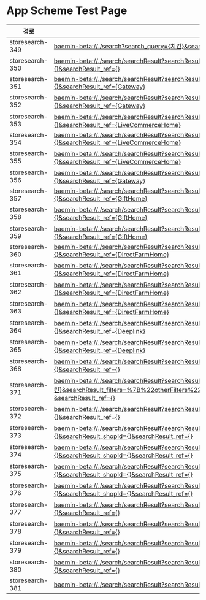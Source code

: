 # App Scheme Test Page

<html>
  <head></head>
  <body>
    <table class="table table-striped">
    <thead>
    <tr>
        <th scope="col">경로</th>
        <th scope="col">App Scheme</th>
    </tr>
    </thead>
    <tbody>
    <tr>
        <td>
            storesearch-349
        </td>
        <td>
            <a class="baeminScheme" href="baemin-beta://./search?search_query=치킨&search_ref={}">baemin-beta://./search?search_query={치킨}&search_ref={}
</a>
        </td>
    </tr>
    <tr>
        <td>
            storesearch-350
        </td>
        <td>
            <a class="baeminScheme" href="baemin-beta://./search/searchResult?searchResult_serviceTab={ALL}&searchResult_query={치킨}&searchResult_filters={}&searchResult_ref={}">baemin-beta://./search/searchResult?searchResult_serviceTab={ALL}&searchResult_query={치킨}&searchResult_filters={}&searchResult_ref={}</a>
        </td>
    </tr>
    <tr>
        <td>
            storesearch-351
        </td>
        <td>
            <a class="baeminScheme" href="baemin-beta://./search/searchResult?searchResult_serviceTab={ALL}&searchResult_query={BBQ}&searchResult_filters={}&searchResult_ref={Gateway}">baemin-beta://./search/searchResult?searchResult_serviceTab={ALL}&searchResult_query={BBQ}&searchResult_filters={}&searchResult_ref={Gateway}</a>
        </td>
    </tr>
    <tr>
        <td>
            storesearch-352
        </td>
        <td>
            <a class="baeminScheme" href="baemin-beta://./search/searchResult?searchResult_serviceTab={ALL}&searchResult_query={샴푸}&searchResult_filters={}&searchResult_ref={Gateway}">baemin-beta://./search/searchResult?searchResult_serviceTab={ALL}&searchResult_query={샴푸}&searchResult_filters={}&searchResult_ref={Gateway}</a>
        </td>
    </tr>
    <tr>
        <td>
            storesearch-353
        </td>
        <td>
            <a class="baeminScheme" href="baemin-beta://./search/searchResult?searchResult_serviceTab={ALL}&searchResult_query={티셔츠}&searchResult_filters={}&searchResult_ref={LiveCommerceHome}">baemin-beta://./search/searchResult?searchResult_serviceTab={ALL}&searchResult_query={티셔츠}&searchResult_filters={}&searchResult_ref={LiveCommerceHome}</a>
        </td>
    </tr>
    <tr>
        <td>
            storesearch-354
        </td>
        <td>
            <a class="baeminScheme" href="baemin-beta://./search/searchResult?searchResult_serviceTab={ALL}&searchResult_query={BBQ}&searchResult_filters={}&searchResult_ref={LiveCommerceHome}">baemin-beta://./search/searchResult?searchResult_serviceTab={ALL}&searchResult_query={BBQ}&searchResult_filters={}&searchResult_ref={LiveCommerceHome}</a>
        </td>
    </tr>
    <tr>
        <td>
            storesearch-355
        </td>
        <td>
            <a class="baeminScheme" href="baemin-beta://./search/searchResult?searchResult_serviceTab={ALL}&searchResult_query={샴푸}&searchResult_filters={}&searchResult_ref={LiveCommerceHome}">baemin-beta://./search/searchResult?searchResult_serviceTab={ALL}&searchResult_query={샴푸}&searchResult_filters={}&searchResult_ref={LiveCommerceHome}</a>
        </td>
    </tr>
    <tr>
        <td>
            storesearch-356
        </td>
        <td>
            <a class="baeminScheme" href="baemin-beta://./search/searchResult?searchResult_serviceTab={ALL}&searchResult_query={티셔츠}&searchResult_filters={}&searchResult_ref={Gateway}">baemin-beta://./search/searchResult?searchResult_serviceTab={ALL}&searchResult_query={티셔츠}&searchResult_filters={}&searchResult_ref={Gateway}</a>
        </td>
    </tr>
    <tr>
        <td>
            storesearch-357
        </td>
        <td>
            <a class="baeminScheme" href="baemin-beta://./search/searchResult?searchResult_serviceTab={ALL}&searchResult_query={BBQ}&searchResult_filters={}&searchResult_ref={GiftHome}">baemin-beta://./search/searchResult?searchResult_serviceTab={ALL}&searchResult_query={BBQ}&searchResult_filters={}&searchResult_ref={GiftHome}</a>
        </td>
    </tr>
    <tr>
        <td>
            storesearch-358
        </td>
        <td>
            <a class="baeminScheme" href="baemin-beta://./search/searchResult?searchResult_serviceTab={ALL}&searchResult_query={샴푸}&searchResult_filters={}&searchResult_ref={GiftHome}">baemin-beta://./search/searchResult?searchResult_serviceTab={ALL}&searchResult_query={샴푸}&searchResult_filters={}&searchResult_ref={GiftHome}</a>
        </td>
    </tr>
    <tr>
        <td>
            storesearch-359
        </td>
        <td>
            <a class="baeminScheme" href="baemin-beta://./search/searchResult?searchResult_serviceTab={ALL}&searchResult_query={티셔츠}&searchResult_filters={}&searchResult_ref={GiftHome}">baemin-beta://./search/searchResult?searchResult_serviceTab={ALL}&searchResult_query={티셔츠}&searchResult_filters={}&searchResult_ref={GiftHome}</a>
        </td>
    </tr>
    <tr>
        <td>
            storesearch-360
        </td>
        <td>
            <a class="baeminScheme" href="baemin-beta://./search/searchResult?searchResult_serviceTab={ALL}&searchResult_query={BBQ}&searchResult_filters={}&searchResult_ref={DirectFarmHome}">baemin-beta://./search/searchResult?searchResult_serviceTab={ALL}&searchResult_query={BBQ}&searchResult_filters={}&searchResult_ref={DirectFarmHome}</a>
        </td>
    </tr>
    <tr>
        <td>
            storesearch-361
        </td>
        <td>
            <a class="baeminScheme" href="baemin-beta://./search/searchResult?searchResult_serviceTab={ALL}&searchResult_query={샴푸}&searchResult_filters={}&searchResult_ref={DirectFarmHome}">baemin-beta://./search/searchResult?searchResult_serviceTab={ALL}&searchResult_query={샴푸}&searchResult_filters={}&searchResult_ref={DirectFarmHome}</a>
        </td>
    </tr>
    <tr>
        <td>
            storesearch-362
        </td>
        <td>
            <a class="baeminScheme" href="baemin-beta://./search/searchResult?searchResult_serviceTab={ALL}&searchResult_query={티셔츠}&searchResult_filters={}&searchResult_ref={DirectFarmHome}">baemin-beta://./search/searchResult?searchResult_serviceTab={ALL}&searchResult_query={티셔츠}&searchResult_filters={}&searchResult_ref={DirectFarmHome}</a>
        </td>
    </tr>
    <tr>
        <td>
            storesearch-363
        </td>
        <td>
            <a class="baeminScheme" href="baemin-beta://./search/searchResult?searchResult_serviceTab={ALL}&searchResult_query={티셔츠}&searchResult_filters={}&searchResult_ref={DirectFarmHome}">baemin-beta://./search/searchResult?searchResult_serviceTab={ALL}&searchResult_query={티셔츠}&searchResult_filters={}&searchResult_ref={DirectFarmHome}</a>
        </td>
    </tr>
    <tr>
        <td>
            storesearch-364
        </td>
        <td>
            <a class="baeminScheme" href="baemin-beta://./search/searchResult?searchResult_serviceTab={ALL}&searchResult_query={샴푸}&searchResult_filters={}&searchResult_ref={Deeplink}">baemin-beta://./search/searchResult?searchResult_serviceTab={ALL}&searchResult_query={샴푸}&searchResult_filters={}&searchResult_ref={Deeplink}</a>
        </td>
    </tr>
    <tr>
        <td>
            storesearch-365
        </td>
        <td>
            <a class="baeminScheme" href="baemin-beta://./search/searchResult?searchResult_serviceTab={ALL}&searchResult_query={티셔츠}&searchResult_filters={}&searchResult_ref={Deeplink}">baemin-beta://./search/searchResult?searchResult_serviceTab={ALL}&searchResult_query={티셔츠}&searchResult_filters={}&searchResult_ref={Deeplink}</a>
        </td>
    </tr>
    <tr>
        <td>
            storesearch-368
        </td>
        <td>
            <a class="baeminScheme" href="baemin-beta://./search/searchResult?searchResult_serviceTab={BAEMIN}&searchResult_query={치킨}&searchResult_filters={}&searchResult_ref={}
">baemin-beta://./search/searchResult?searchResult_serviceTab={BAEMIN}&searchResult_query={치킨}&searchResult_filters={}&searchResult_ref={}
</a>
        </td>
    </tr>
    <tr>
        <td>
            storesearch-371
        </td>
        <td>
            <a class="baeminScheme" href="baemin-beta://./search/searchResult?searchResult_serviceTab={BAEMIN}&searchResult_query={치킨}&searchResult_filters=%7B%22otherFilters%22%3A%5B%7B%22code%22%3A%22OTHER__BAEMIN_ORDER%22%7D%5D%7D%0A &searchResult_ref={}
">baemin-beta://./search/searchResult?searchResult_serviceTab={BAEMIN}&searchResult_query={치킨}&searchResult_filters=%7B%22otherFilters%22%3A%5B%7B%22code%22%3A%22OTHER__BAEMIN_ORDER%22%7D%5D%7D%0A &searchResult_ref={}
</a>
        </td>
    </tr>
    <tr>
        <td>
            storesearch-372
        </td>
        <td>
            <a class="baeminScheme" href="baemin-beta://./search/searchResult?searchResult_serviceTab={BaeminStoreHome}&searchResult_query={우유}&searchResult_filters={}&searchResult_ref={}
">baemin-beta://./search/searchResult?searchResult_serviceTab={BaeminStoreHome}&searchResult_query={우유}&searchResult_filters={}&searchResult_ref={}
</a>
        </td>
    </tr>
    <tr>
        <td>
            storesearch-373
        </td>
        <td>
            <a class="baeminScheme" href="baemin-beta://./search/searchResult?searchResult_serviceTab={QuickCommerce}&searchResult_query={우유}&searchResult_sellerId={}&searchResult_shopId={}&searchResult_ref={}
">baemin-beta://./search/searchResult?searchResult_serviceTab={QuickCommerce}&searchResult_query={우유}&searchResult_sellerId={}&searchResult_shopId={}&searchResult_ref={}
</a>
        </td>
    </tr>
    <tr>
        <td>
            storesearch-374
        </td>
        <td>
            <a class="baeminScheme" href="baemin-beta://./search/searchResult?searchResult_serviceTab={QuickCommerce}&searchResult_query={우유}&searchResult_sellerId={}&searchResult_shopId={}&searchResult_ref={}
">baemin-beta://./search/searchResult?searchResult_serviceTab={QuickCommerce}&searchResult_query={우유}&searchResult_sellerId={}&searchResult_shopId={}&searchResult_ref={}
</a>
        </td>
    </tr>
    <tr>
        <td>
            storesearch-375
        </td>
        <td>
            <a class="baeminScheme" href="baemin-beta://./search/searchResult?searchResult_serviceTab={QuickCommerce}&searchResult_query={우유}&searchResult_sellerId={}&searchResult_shopId={}&searchResult_ref={}
">baemin-beta://./search/searchResult?searchResult_serviceTab={QuickCommerce}&searchResult_query={우유}&searchResult_sellerId={}&searchResult_shopId={}&searchResult_ref={}
</a>
        </td>
    </tr>
    <tr>
        <td>
            storesearch-376
        </td>
        <td>
            <a class="baeminScheme" href="baemin-beta://./search/searchResult?searchResult_serviceTab={QuickCommerce}&searchResult_query={우유}&searchResult_sellerId={}&searchResult_shopId={}&searchResult_ref={}
">baemin-beta://./search/searchResult?searchResult_serviceTab={QuickCommerce}&searchResult_query={우유}&searchResult_sellerId={}&searchResult_shopId={}&searchResult_ref={}
</a>
        </td>
    </tr>
    <tr>
        <td>
            storesearch-377
        </td>
        <td>
            <a class="baeminScheme" href="baemin-beta://./search/searchResult?searchResult_serviceTab={BMART}&searchResult_query={샴푸}&searchResult_filters={}&searchResult_ref={}">baemin-beta://./search/searchResult?searchResult_serviceTab={BMART}&searchResult_query={샴푸}&searchResult_filters={}&searchResult_ref={}</a>
        </td>
    </tr>
    <tr>
        <td>
            storesearch-378
        </td>
        <td>
            <a class="baeminScheme" href="baemin-beta://./search/searchResult?searchResult_serviceTab={BMART}&searchResult_query={치킨}&searchResult_filters={}&searchResult_ref={}">baemin-beta://./search/searchResult?searchResult_serviceTab={BMART}&searchResult_query={치킨}&searchResult_filters={}&searchResult_ref={}</a>
        </td>
    </tr>
    <tr>
        <td>
            storesearch-379
        </td>
        <td>
            <a class="baeminScheme" href="baemin-beta://./search/searchResult?searchResult_serviceTab={BMART}&searchResult_query={치킨}&searchResult_filters={}&searchResult_ref={}">baemin-beta://./search/searchResult?searchResult_serviceTab={BMART}&searchResult_query={치킨}&searchResult_filters={}&searchResult_ref={}</a>
        </td>
    </tr>
    <tr>
        <td>
            storesearch-380
        </td>
        <td>
            <a class="baeminScheme" href="baemin-beta://./search/searchResult?searchResult_serviceTab={BMART}&searchResult_query={치킨}&searchResult_filters={}&searchResult_ref={}">baemin-beta://./search/searchResult?searchResult_serviceTab={BMART}&searchResult_query={치킨}&searchResult_filters={}&searchResult_ref={}</a>
        </td>
    </tr>
    <tr>
        <td>
            storesearch-381
        </td>
        <td>
            <a class="baeminScheme" href="baemin-beta://./search/searchResult?searchResult_query={치킨}&searchResult_filters={}&searchResult_ref={}">baemin-beta://./search/searchResult?searchResult_query={치킨}&searchResult_filters={}&searchResult_ref={}</a>
        </td>
    </tr>
 

